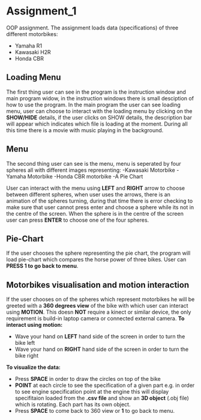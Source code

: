 # Assignment_1

OOP assignment.
The assignment loads data (specifications) of three different motorbikes:
- Yamaha R1
- Kawasaki H2R
- Honda CBR

## Loading Menu
The first thing user can see in the program is the instruction window and main program widow, in the instruction windows there is small desciption of how to use the program. In the main program the user can see loading menu, user can choose to interact with the loading menu by clicking on the **SHOW/HIDE** details, if the user clicks on SHOW details, the description bar will appear which indicates which file is loading at the moment. During all this time there is a movie with music playing in the background.


## Menu
The second thing user can see is the menu, menu is seperated by four spheres all with different images representing:
-Kawasaki Motorbike
-Yamaha Motorbike
-Honda CBR motorbike
-A Pie Chart 

User can interact with the menu using **LEFT** and **RIGHT** arrow to choose between different spheres, when user uses the arrows, there is an animation of the spheres turning, during that time there is error checking to make sure that user cannot press enter and choose a sphere while its not in the centre of the screen. When the sphere is in the centre of the screen user can press **ENTER** to choose one of the four spheres.

## Pie-Chart
If the user chooses the sphere representing the pie chart, the program will load pie-chart which compares the horse power of three bikes.
User can **PRESS 1 to go back to menu**.

## Motorbikes visualisation and motion interaction
If the user chooses on of the spheres which represent motorbikes he will be greeted with a **360 degrees view** of the bike with which user can interact using **MOTION**. This doesn **NOT** require a kinect or similar device, the only requirement is build-in laptop camera or connected external camera.
**To interact using motion:**
- Wave your hand on **LEFT** hand side of the screen in order to turn the bike left
- Wave your hand on **RIGHT** hand side of the screen in order to turn the bike right

**To visualize the data:**
- Press **SPACE** in order to draw the circles on top of the bike
- **POINT** at each circle to see the specification of a given part e.g. in order to see engine specification point at the engine this will display specifitaion loaded from the **.csv file** and show an **3D object** (.obj file) which is rotating. Each part has its own object.
- Press **SPACE** to come back to 360 view or **1** to go back to menu.
